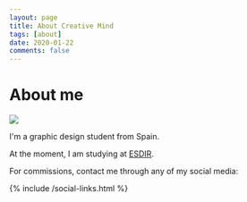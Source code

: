 ```yaml
---
layout: page
title: About Creative Mind
tags: [about]
date: 2020-01-22
comments: false
---
```


# About me

<img src="{{ site.logo }}" class="zoombtn animated rotateIn">

I'm a graphic design student from Spain.

At the moment, I am studying at [ESDIR](https://www.esdir.eu/en/college/).

For commissions, contact me through any of my social media:

<p>
{% include /social-links.html %}
</p>

